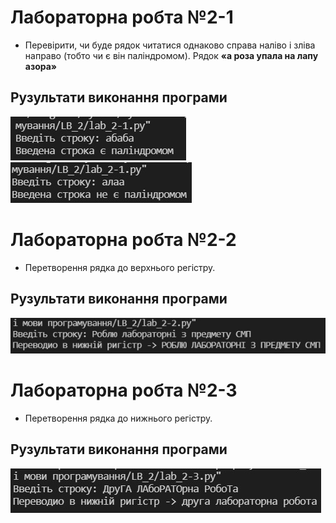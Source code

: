 # Лабораторна робта №2-1
- Перевірити, чи буде рядок читатися однаково справа наліво і зліва направо (тобто чи є він паліндромом). Рядок **«а роза упала на лапу азора»**

## Рузультати виконання програми
![2-1 result](https://github.com/whiteman1989/Python_lab_work_2/blob/master/images/work_res_2-1.jpg?raw=true)
![2-1 result](https://github.com/whiteman1989/Python_lab_work_2/blob/master/images/work_res_2-1_2.jpg?raw=true)

# Лабораторна робта №2-2
- Перетворення рядка до верхнього регістру.

## Рузультати виконання програми
![2-2 result](https://github.com/whiteman1989/Python_lab_work_2/blob/master/images/work_res_2-2.jpg?raw=true)

# Лабораторна робта №2-3
- Перетворення рядка до нижнього регістру.

## Рузультати виконання програми
![2-3 result](https://github.com/whiteman1989/Python_lab_work_2/blob/master/images/work_res_2-3.jpg?raw=true)